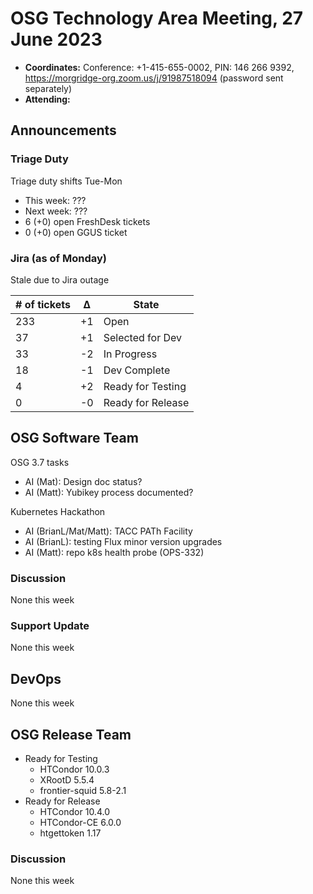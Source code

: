 # OSG Technology Area Meeting, 27 June 2023

-   **Coordinates:** Conference: +1-415-655-0002, PIN: 146 266 9392,
    <https://morgridge-org.zoom.us/j/91987518094> (password sent separately)
-   **Attending:** 

## Announcements

### Triage Duty

Triage duty shifts Tue-Mon

-   This week: ???
-   Next week: ???
-   6 (+0) open FreshDesk tickets
-   0 (+0) open GGUS ticket

### Jira (as of Monday)

Stale due to Jira outage

| # of tickets | &Delta; | State             |
|--------------|---------|-------------------|
| 233          | +1      | Open              |
| 37           | +1      | Selected for Dev  |
| 33           | -2      | In Progress       |
| 18           | -1      | Dev Complete      |
| 4            | +2      | Ready for Testing |
| 0            | -0      | Ready for Release |

## OSG Software Team

OSG 3.7 tasks

-  AI (Mat): Design doc status?
-  AI (Matt): Yubikey process documented?

Kubernetes Hackathon

-  AI (BrianL/Mat/Matt): TACC PATh Facility
-  AI (BrianL): testing Flux minor version upgrades
-  AI (Matt): repo k8s health probe (OPS-332)

### Discussion

None this week

### Support Update

None this week

## DevOps

None this week

## OSG Release Team

-   Ready for Testing
    -   HTCondor 10.0.3
    -   XRootD 5.5.4
    -   frontier-squid 5.8-2.1
-   Ready for Release
    -   HTCondor 10.4.0
    -   HTCondor-CE 6.0.0
    -   htgettoken 1.17

### Discussion

None this week

